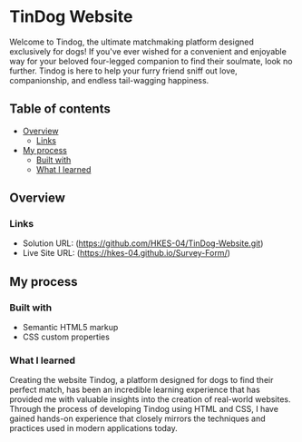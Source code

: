 # TinDog Website

Welcome to Tindog, the ultimate matchmaking platform designed exclusively for dogs! If you've ever wished for a convenient and enjoyable way for your beloved four-legged companion to find their soulmate, look no further. Tindog is here to help your furry friend sniff out love, companionship, and endless tail-wagging happiness.

## Table of contents

- [Overview](#overview)
  - [Links](#links)
- [My process](#my-process)
  - [Built with](#built-with)
  - [What I learned](#what-i-learned)

## Overview

### Links

- Solution URL: (https://github.com/HKES-04/TinDog-Website.git)
- Live Site URL: (https://hkes-04.github.io/Survey-Form/)

## My process

### Built with

- Semantic HTML5 markup
- CSS custom properties

### What I learned

Creating the website Tindog, a platform designed for dogs to find their perfect match, has been an incredible learning experience that has provided me with valuable insights into the creation of real-world websites. Through the process of developing Tindog using HTML and CSS, I have gained hands-on experience that closely mirrors the techniques and practices used in modern applications today.
